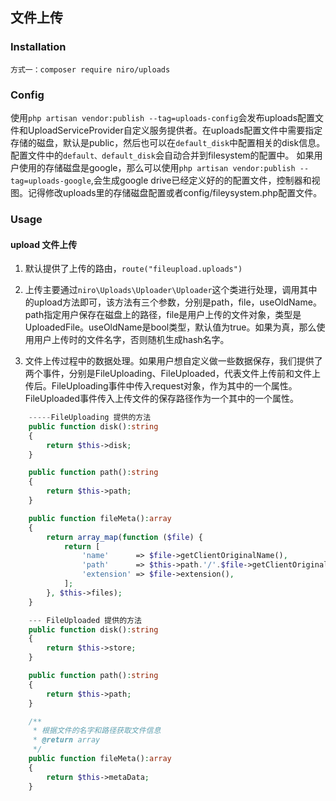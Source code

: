 ## 文件上传

### Installation

    方式一：composer require niro/uploads

### Config

使用`php artisan vendor:publish --tag=uploads-config`会发布uploads配置文件和UploadServiceProvider自定义服务提供者。在uploads配置文件中需要指定存储的磁盘，默认是public，然后也可以在`default_disk`中配置相关的disk信息。配置文件中的`default、default_disk`会自动合并到filesystem的配置中。
如果用户使用的存储磁盘是google，那么可以使用`php artisan vendor:publish --tag=uploads-google`,会生成google drive已经定义好的的配置文件，控制器和视图。记得修改uploads里的存储磁盘配置或者config/fileysystem.php配置文件。

### Usage

#### upload 文件上传

1. 默认提供了上传的路由，`route("fileupload.uploads")`

2. 上传主要通过`niro\Uploads\Uploader\Uploader`这个类进行处理，调用其中的upload方法即可，该方法有三个参数，分别是path，file，useOldName。path指定用户保存在磁盘上的路径，file是用户上传的文件对象，类型是UploadedFile。useOldName是bool类型，默认值为true。如果为真，那么使用用户上传时的文件名字，否则随机生成hash名字。

3. 文件上传过程中的数据处理。如果用户想自定义做一些数据保存，我们提供了两个事件，分别是FileUploading、FileUploaded，代表文件上传前和文件上传后。FileUploading事件中传入request对象，作为其中的一个属性。FileUploaded事件传入上传文件的保存路径作为一个其中的一个属性。

```php
    -----FileUploading 提供的方法
    public function disk():string
    {
        return $this->disk;
    }

    public function path():string
    {
        return $this->path;
    }

    public function fileMeta():array
    {
        return array_map(function ($file) {
            return [
                'name'      => $file->getClientOriginalName(),
                'path'      => $this->path.'/'.$file->getClientOriginalName(),
                'extension' => $file->extension(),
            ];
        }, $this->files);
    }

    --- FileUploaded 提供的方法
    public function disk():string
    {
        return $this->store;
    }

    public function path():string
    {
        return $this->path;
    }

    /**
     * 根据文件的名字和路径获取文件信息
     * @return array
     */
    public function fileMeta():array
    {
        return $this->metaData;
    }
```
